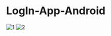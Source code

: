 # LogIn-App-Android

![1](https://user-images.githubusercontent.com/117623444/217232780-8dde22c4-22cd-45cb-b03d-79175fc22caf.jpg)
![2](https://user-images.githubusercontent.com/117623444/217232805-6fdd0d5c-02c6-4d92-8e43-753bde6015e1.jpg)

